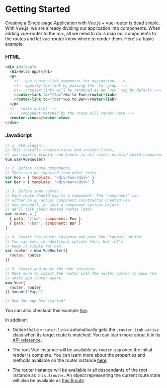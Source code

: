 # Getting Started

Creating a Single-page Application with Vue.js + vue-router is dead simple. With Vue.js, we are already dividing our application into components. When adding vue-router to the mix, all we need to do is map our components to the routes and let vue-router know where to render them. Here's a basic example:

### HTML

``` html
<div id="app">
  <h1>Hello App!</h1>
  <p>
    <!-- use router-link component for navigation. -->
    <!-- specify the link by passing the `to` prop. -->
    <!-- <router-link> will be rendered as an `<a>` tag by default -->
    <router-link to="/foo">Go to Foo</router-link>
    <router-link to="/bar">Go to Bar</router-link>
  </p>
  <!-- route outlet -->
  <!-- component matched by the route will render here -->
  <router-view></router-view>
</div>
```

### JavaScript

``` js
// 1. Use plugin.
// This installs <router-view> and <router-link>,
// and injects $router and $route to all router-enabled child components
Vue.use(VueRouter)

// 2. Define route components.
// These can be imported from other files
var Foo = { template: '<div>foo</div>' }
var Bar = { template: '<div>bar</div>' }

// 3. Define some routes
// Each route should map to a component. The "component" can
// either be an actual component constructor created via
// Vue.extend(), or just a component options object.
// We'll talk about nested routes later.
var routes = [
  { path: '/foo', component: Foo },
  { path: '/bar', component: Bar }
]

// 4. Create the router instance and pass the `routes` option
// You can pass in additional options here, but let's
// keep it simple for now.
var router = new VueRouter({
  routes: routes
})

// 5. Create and mount the root instance.
// Make sure to inject the router with the router option to make the
// whole app router-aware.
new Vue({
  router: router
}).$mount('#app')

// Now the app has started!
```

You can also checkout this example [live](http://jsfiddle.net/yyx990803/xgrjzsup/).

In addition:

- Notice that a `<router-link>` automatically gets the `.router-link-active` class when its target route is matched. You can learn more about it in its [API reference](../api/router-link.md).

- The root Vue instance will be available as `router.app` once the initial render is complete. You can learn more about the properties and methods available on the router instance [here](../api/router-instance.md).

- The router instance will be available in all descendants of the root instance as `this.$router`. An object representing the current route state will also be available as [this.$route](../api/route-object.md).
